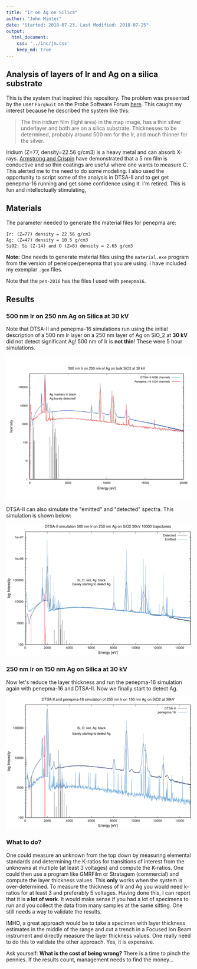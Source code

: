 ```yaml
---
title: "Ir on Ag on Silica"
author: "John Minter"
date: "Started: 2018-07-23, Last Modified: 2018-07-25"
output:
  html_document:
    css: '../inc/jm.css'
    keep_md: true
---
```




## Analysis of layers of Ir and Ag on a silica substrate

This is the system that inspired this repository. The problem was presented by
the user `Farqhuit` on the Probe Software Forum
[here](http://probesoftware.com/smf/index.php?topic=1104.0). This caught my
interest because he described the system like this:

> The thin iridium film (light area) in the map image, has a thin silver
> underlayer and both are on a silica substrate. Thicknesses to be
> determined, probably around 500 nm for the Ir, and much thinner for the
> silver.

Iridium (Z=77, density=22.56 g/cm3) is a heavy metal and can absorb X-rays.
[Armstrong and Crispin](https://www.cambridge.org/core/journals/microscopy-and-microanalysis/article/ultrathin-iridium-as-a-replacement-coating-for-carbon-in-high-resolution-quantitative-analyses-of-insulating-specimens/E112CCE091EA0D98244C5670186CB24F)
have demonstrated that a 5 nm film is conductive and so thin
coatings are useful where one wants to measure C. This alerted me to the need
to do some modeling. I also used the opportunity to script some of the analysis
in DTSA-II and to get get penepma-16 running and get some confidence using it.
I'm retired. This is fun and intellectually stimulating,

## Materials

The parameter needed to generate the material files for penepma are:

```
Ir: (Z=77) density = 22.56 g/cm3
Ag: (Z=47) density = 10.5 g/cm3
SiO2: Si (Z-14) and O (Z=8) density = 2.65 g/cm3
```

**Note:** One needs to generate material files using the `material.exe`
program from the version of penelope/penepma that you are using. I have
included my exemplar `.geo` files. 

Note that the `pen-2016` has the files I used with `penepma16`.


## Results

### 500 nm Ir on 250 nm Ag on Silica at 30 kV 

Note that DTSA-II and penepma-16 simulations run using the initial
description of a 500 nm Ir layer on a 250 nm layer of Ag on SiO_2
at **30 kV** did not detect significant Ag! 500 nm of Ir is
**not thin**! These were 5 hour simulations.

![](./pen-2016/Ir-500nm-on-Ag-250nm-on-SiO2-30kV.png)

DTSA-II can also simulate the "emitted" and "detected" spectra. This simulation
is shown below:

![](./dtsa2/trilayer-Ir-500nm-Ag-250-Silica/plt/DTSA2-500nm-Ir-on-250-nm-Ag-on-SiO2-30kV.png)

### 250 nm Ir on 150 nm Ag on Silica at 30 kV 

Now let's reduce the layer thickness and run the penepma-16 simulation
again with penepma-16 and DTSA-II. Now we finally start to detect Ag.


![](./dtsa2/trilayer-Ir-250nm-Ag-150-Silica/plt/DTSA2-penepma-16-250nm-Ir-150nm-Ag-on-SiO2-30kV.png)

### What to do?

One could measure an unknown from the top down by measuring elemental standards
and determining the K-ratios for transitions of interest from the unknowns at
multiple (at least 3 voltages) and compute the K-ratios. One could then use
a program like GMRFilm or Stratagem (commercial) and compute the layer
thickness values. This **only** works when the system is over-determined.
To measure the thickness of Ir and Ag you would need k-ratios for at least 3
and preferably 5 voltages. Having done this, I can report that it is
**a lot of work**. It would make sense if you had a lot of specimens to run 
and you collect the data from many samples at the same sitting. One still
needs a way to validate the results.

IMHO, a great approach would be to take a specimen with layer thickness
estimates in the middle of the range and cut a trench in a Focused Ion 
Beam instrument and directly measure the layer thickness values. One really
need to do this to validate the other approach. Yes, it is expensive.

Ask yourself: **What is the cost of being wrong?** There is a time to
pinch the pennies. If the results count, management needs to find the
money...
 

